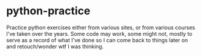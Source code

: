 # python-practice
Practice python exercises either from various sites, or from various courses I've taken over the years.  Some code may work, some might not, mostly to serve as a record of what I've done so I can come back to things later on and retouch/wonder wtf I was thinking.
